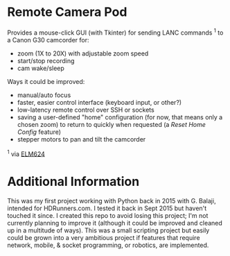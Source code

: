  # Remote Camera Pod
 
 
Provides a mouse-click GUI (with Tkinter) for sending LANC commands <sup>1</sup> to a Canon G30 camcorder for:
- zoom (1X to 20X) with adjustable zoom speed
- start/stop recording
- cam wake/sleep

 Ways it could be improved:
 * manual/auto focus
 * faster, easier control interface (keyboard input, or other?)
 * low-latency remote control over SSH or sockets
 * saving a user-defined "home" configuration (for now, that means only a chosen zoom) to return to quickly when requested (a *Reset Home Config* feature)
 * stepper motors to pan and tilt the camcorder
 
 <sup>1</sup> via [ELM624](http://www.appliedlogiceng.com/index_files/Page1389.htm)


# Additional Information

This was my first project working with Python back in 2015 with G. Balaji, intended for HDRunners.com. I tested it back in Sept 2015 but haven't touched it since.
I created this repo to avoid losing this project; I'm not currently planning to improve it (although it could be improved and cleaned up in a multitude of ways). This was a small scripting project but easily could be grown into a very ambitious project if features that require network, mobile, & socket programming, or robotics, are implemented.
